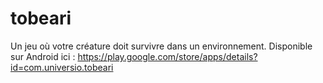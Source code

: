 # tobeari
Un jeu où votre créature doit survivre dans un environnement. Disponible sur Android ici : https://play.google.com/store/apps/details?id=com.universio.tobeari
